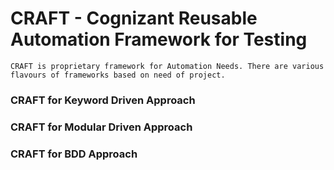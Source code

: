 # CRAFT - Cognizant Reusable Automation Framework for Testing

    CRAFT is proprietary framework for Automation Needs. There are various flavours of frameworks based on need of project.
    
### CRAFT for Keyword Driven Approach
### CRAFT for Modular Driven Approach
### CRAFT for BDD Approach
